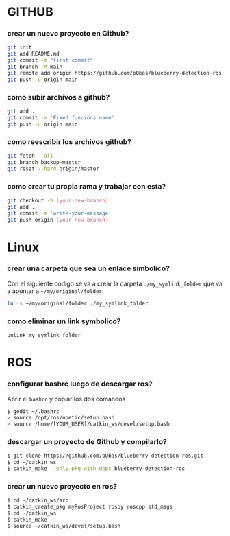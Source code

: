 # GITHUB

### crear un nuevo proyecto en Github?

```bash
git init
git add README.md
git commit -m "first commit"
git branch -M main
git remote add origin https://github.com/pQbas/blueberry-detection-ros.git
git push -u origin main
```

### como subir archivos a github?
```bash
git add . 
git commit -m 'Fixed funcions name' 
git push -u origin main
```

### como reescribir los archivos github?
```bash
git fetch --all
git branch backup-master
git reset --hard origin/master
```

### como crear tu propia rama y trabajar con esta?
```bash
git checkout -b [your-new-branch]
git add .
git commit -m 'write-your-message'
git push origin [your-new-branch]
```


# Linux
### crear una carpeta que sea un enlace simbolico?
Con el siguiente código se va a crear la carpeta `./my_symlink_folder` que va a apuntar a `~/my/original/folder`. 

```bash
ln -s ~/my/original/folder ./my_symlink_folder
```

### como eliminar un link symbolico?
```
unlink my_symlink_folder
```



# ROS

### configurar bashrc luego de descargar ros?

Abrir el `bashrc` y copiar los dos comandos

```bash
$ gedit ~/.bashrc
> source /opt/ros/noetic/setup.bash
> source /home/[YOUR_USER]/catkin_ws/devel/setup.bash
```

### descargar un proyecto de Github y compilarlo?
```bash
$ git clone https://github.com/pQbas/blueberry-detection-ros.git
$ cd ~/catkin_ws
$ catkin_make --only-pkg-with-deps blueberry-detection-ros
```
### crear un nuevo proyecto en ros?
```bash
$ cd ~/catkin_ws/src
$ catkin_create_pkg myRosProject rospy roscpp std_msgs
$ cd ~/catkin_ws
$ catkin_make
$ source ~/catkin_ws/devel/setup.bash
```
